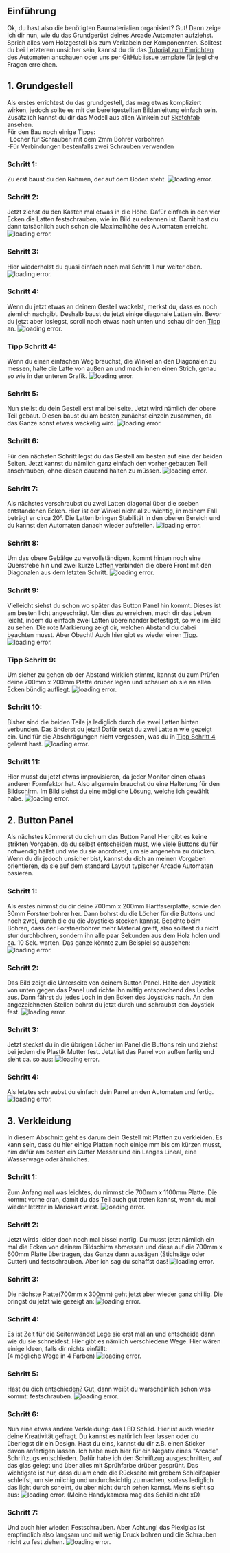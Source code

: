 ## Einführung
Ok, du hast also die benötigten Baumaterialien organisiert? Gut! Dann zeige ich dir nun, wie du das Grundgerüst deines Arcade Automaten aufziehst. Sprich alles vom Holzgestell bis zum Verkabeln der Komponennten. Solltest du bei Letzterem unsicher sein, kannst du dir das <a href="https://www.youtube.com/watch?v=dQw4w9WgXcQ" target="_blank">Tutorial zum Einrichten</a> des Automaten anschauen oder uns per <a href="https://github.com/HazDu/Arcader/issues/new?assignees=HazDu&labels=question&projects=&template=question.md&title=Question" target="_blank">GitHub issue template</a>
 für jegliche Fragen erreichen.

## 1. Grundgestell
Als erstes errichtest du das grundgestell, das mag etwas kompliziert wirken, jedoch sollte es mit der bereitgestellten Bildanleitung einfach sein.
Zusätzlich kannst du dir das Modell aus allen Winkeln auf <a href="https://sketchfab.com/3d-models/arcade-machine-wood-base-7800679fd0f54210a0e7d8027a0f3bdf" target="_blank">Sketchfab</a>
 ansehen.  
 Für den Bau noch einige Tipps:  
 -Löcher für Schrauben mit dem 2mm Bohrer vorbohren  
 -Für Verbindungen bestenfalls zwei Schrauben verwenden  

### Schritt 1:
Zu erst baust du den Rahmen, der auf dem Boden steht.
![loading error.](./assets/pic_guide_1.png)

### Schritt 2:
Jetzt ziehst du den Kasten mal etwas in die Höhe. Dafür einfach in den vier Ecken die Latten festschrauben, wie im Bild zu erkennen ist. Damit hast du dann tatsächlich auch schon die Maximalhöhe des Automaten erreicht.
![loading error.](./assets/pic_guide_2.png)

### Schritt 3:
Hier wiederholst du quasi einfach noch mal Schritt 1 nur weiter oben.
![loading error.](./assets/pic_guide_3.png)

### Schritt 4:
Wenn du jetzt etwas an deinem Gestell wackelst, merkst du, dass es noch ziemlich nachgibt. Deshalb baust du jetzt einige diagonale Latten ein. Bevor du jetzt aber loslegst, scroll noch etwas nach unten und schau dir den [Tipp](https://arcader.hazdu.de/hardware/#tipp-schritt-4) an.
![loading error.](./assets/pic_guide_4.png)
### Tipp Schritt 4:
Wenn du einen einfachen Weg brauchst, die Winkel an den Diagonalen zu messen, halte die Latte von außen an und mach innen einen Strich, genau so wie in der unteren Grafik.
![loading error.](./assets/pic_guide_4.5.png)

### Schritt 5:
Nun stellst du dein Gestell erst mal bei seite. Jetzt wird nämlich der obere Teil gebaut. Diesen baust du am besten zunächst einzeln zusammen, da das Ganze sonst etwas wackelig wird.
![loading error.](./assets/pic_guide_5.png)

### Schritt 6:
Für den nächsten Schritt legst du das Gestell am besten auf eine der beiden Seiten. Jetzt kannst du nämlich ganz einfach den vorher gebauten Teil anschrauben, ohne diesen dauernd halten zu müssen.
![loading error.](./assets/pic_guide_6.png)

### Schritt 7:
Als nächstes verschraubst du zwei Latten diagonal über die soeben entstandenen Ecken. Hier ist der Winkel nicht allzu wichtig, in meinem Fall beträgt er circa 20°. Die Latten bringen Stabilität in den oberen Bereich und du kannst den Automaten danach wieder aufstellen.
![loading error.](./assets/pic_guide_7.png)

### Schritt 8:
Um das obere Gebälge zu vervollständigen, kommt hinten noch eine Querstrebe hin und zwei kurze Latten verbinden die obere Front mit den Diagonalen aus dem letzten Schritt.
![loading error.](./assets/pic_guide_8.png)

### Schritt 9:
Vielleicht siehst du schon wo später das Button Panel hin kommt. Dieses ist am besten licht angeschrägt. Um dies zu erreichen, mach dir das Leben leicht, indem du einfach zwei Latten übereinander befestigst, so wie im Bild zu sehen. Die rote Markierung zeigt dir, welchen Abstand du dabei beachten musst. Aber Obacht! Auch hier gibt es wieder einen [Tipp](https://arcader.hazdu.de/hardware/#tipp-schritt-9).
![loading error.](./assets/pic_guide_9.png)
### Tipp Schritt 9:
Um sicher zu gehen ob der Abstand wirklich stimmt, kannst du zum Prüfen deine 700mm x 200mm Platte drüber legen und schauen ob sie an allen Ecken bündig aufliegt.
![loading error.](./assets/pic_guide_9.5.png)

### Schritt 10:
Bisher sind die beiden Teile ja lediglich durch die zwei Latten hinten verbunden. Das änderst du jetzt! Dafür setzt du zwei Latte n wie gezeigt ein. Und für die Abschrägungen nicht vergessen, was du in [Tipp Schritt 4](https://arcader.hazdu.de/hardware/#tipp-schritt-4) gelernt hast.
![loading error.](./assets/pic_guide_10.png)

### Schritt 11:
Hier musst du jetzt etwas improvisieren, da jeder Monitor einen etwas anderen Formfaktor hat. Also allgemein brauchst du eine Halterung für den Bildschirm. Im Bild siehst du eine mögliche Lösung, welche ich gewählt habe.
![loading error.](./assets/pic_guide_11.png)

## 2. Button Panel
Als nächstes kümmerst du dich um das Button Panel Hier gibt es keine strikten Vorgaben, da du selbst entscheiden must, wie viele Buttons du für notwendig hällst und wie du sie anordnest, um sie angenehm zu drücken. Wenn du dir jedoch unsicher bist, kannst du dich an meinen Vorgaben orientieren, da sie auf dem standard Layout typischer Arcade Automaten basieren.

### Schritt 1:
Als erstes nimmst du dir deine 700mm x 200mm Hartfaserplatte, sowie den 30mm Forstnerbohrer her. Dann bohrst du die Löcher für die Buttons und noch zwei, durch die du die Joysticks stecken kannst. Beachte beim Bohren, dass der Forstnerbohrer mehr Material greift, also solltest du nicht stur durchbohren, sondern ihn alle paar Sekunden aus dem Holz holen und ca. 10 Sek. warten. Das ganze könnte zum Beispiel so aussehen:
![loading error.](./assets/pic_guide_12.png)

### Schritt 2:
Das Bild zeigt die Unterseite von deinem Button Panel. Halte den Joystick von unten gegen das Panel und richte ihn mittig entsprechend des Lochs aus. Dann fährst du jedes Loch in den Ecken des Joysticks nach. An den angezeichneten Stellen bohrst du jetzt durch und schraubst den Joystick fest.
![loading error.](./assets/pic_guide_13.png)

### Schritt 3:
Jetzt steckst du in die übrigen Löcher im Panel die Buttons rein und ziehst bei jedem die Plastik Mutter fest. Jetzt ist das Panel von außen fertig und sieht ca. so aus: 
![loading error.](./assets/pic_guide_14.png)

### Schritt 4:
Als letztes schraubst du einfach dein Panel an den Automaten und fertig.
![loading error.](./assets/pic_guide_15.png)

## 3. Verkleidung
In diesem Abschnitt geht es darum dein Gestell mit Platten zu verkleiden. Es kann sein, dass du hier einige Platten noch einige mm bis cm kürzen musst, nim dafür am besten ein Cutter Messer und ein Langes Lineal, eine Wasserwage oder ähnliches.

### Schritt 1:
Zum Anfang mal was leichtes, du nimmst die 700mm x 1100mm Platte. Die kommt vorne dran, damit du das Teil auch gut treten kannst, wenn du mal wieder letzter in Mariokart wirst.
![loading error.](./assets/pic_guide_16.png)

### Schritt 2:
Jetzt wirds leider doch noch mal bissel nerfig. Du musst jetzt nämlich ein mal die Ecken von deinem Bildschirm abmessen und diese auf die 700mm x 600mm Platte übertragen, das Ganze dann aussägen (Stichsäge oder Cutter) und festschrauben. Aber ich sag du schaffst das!
![loading error.](./assets/pic_guide_17.png)

### Schritt 3:
Die nächste Platte(700mm x 300mm) geht jetzt aber wieder ganz chillig. Die bringst du jetzt wie gezeigt an:
![loading error.](./assets/pic_guide_18.png)

### Schritt 4:
Es ist Zeit für die Seitenwände! Lege sie erst mal an und entscheide dann wie du sie schneidest. Hier gibt es nämlich verschiedene Wege. Hier wären einige Ideen, falls dir nichts einfällt:  
(4 mögliche Wege in 4 Farben)
![loading error.](./assets/pic_guide_19.png)

### Schritt 5:
Hast du dich entschieden? Gut, dann weißt du warscheinlich schon was kommt: festschrauben.
![loading error.](./assets/pic_guide_20.png)

### Schritt 6:
Nun eine etwas andere Verkleidung: das LED Schild. Hier ist auch wieder deine Kreativität gefragt. Du kannst es natürlich leer lassen oder du überlegst dir ein Design. Hast du eins, kannst du dir z.B. einen Sticker davon anfertigen lassen. Ich habe mich hier für ein Negativ eines "Arcade" Schriftzugs entschieden. Dafür habe ich den Schriftzug ausgeschnitten, auf das glas gelegt und über alles mit Sprühfarbe drüber gesprüht. Das wichtigste ist nur, dass du am ende die Rückseite mit grobem Schleifpapier schleifst, um sie milchig und undurchsichtig zu machen, sodass lediglich das licht durch scheint, du aber nicht durch sehen kannst. Meins sieht so aus:
![loading error.](./assets/pic_guide_21.png)
(Meine Handykamera mag das Schild nicht xD)

### Schritt 7:
Und auch hier wieder: Festschrauben. Aber Achtung! das Plexiglas ist empfindlich also langsam und mit wenig Druck bohren und die Schrauben nicht zu fest ziehen.
![loading error.](./assets/pic_guide_22.png)
